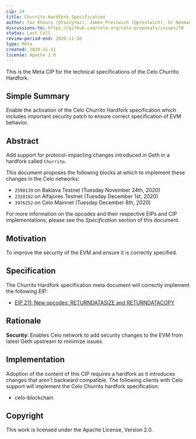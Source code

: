 ```yaml
---
cip: 24
title: Churrito Hardfork Specification 
author: Yaz Khoury (@YazzyYaz), James Prestwich (@prestwich), Or Neeman (@oneeman) 
discussions-to: https://github.com/celo-org/celo-proposals/issues/78
status: Last Call
review-period-end: 2020-11-16
type: Meta 
created: 2020-11-11 
license: Apache 2.0
---
```


This is the Meta CIP for the technical specifications of the Celo Churrito Hardfork.

## Simple Summary

Enable the activation of the Celo Churrito Hardfork specification which includes important security patch to ensure correct specification of EVM behavior. 

## Abstract

Add support for protocol-impacting changes introduced in Geth in a hardfork called `Churrito`.

This document proposes the following blocks at which to implement these changes in the Celo networks:
- `2598139` on Baklava Testnet (Tuesday November 24th, 2020)
- `2320192` on Alfajores Testnet (Tuesday December 1st, 2020)
- `3976252` on Celo Mainnet (Tuesday December 8th, 2020)

For more information on the opcodes and their respective EIPs and CIP implementations, please see the _Specification_
section of this document.

## Motivation

To improve the security of the EVM and ensure it is correctly specified.

## Specification

The Churrito Hardfork specification meta document will correctly implement the following EIP:
* [EIP 211: New opcodes: RETURNDATASIZE and RETURNDATACOPY](https://eips.ethereum.org/EIPS/eip-211)

## Rationale

__Security__: Enables Celo network to add security changes to the EVM from latest Geth upstream to minimize issues. 

## Implementation

Adoption of the content of this CIP requires a hardfork as it introduces changes that aren't backward compatible. The following clients with Celo support will implement the Celo Churrito hardfork specification:
- celo-blockchain

## Copyright

This work is licensed under the Apache License, Version 2.0.
